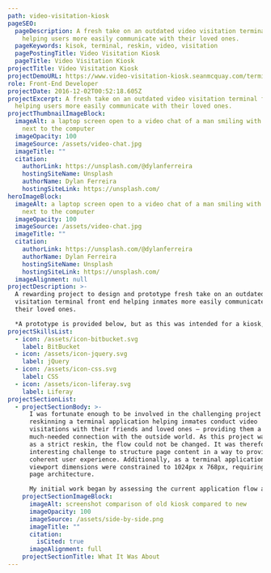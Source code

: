 ```yaml
---
path: video-visitation-kiosk
pageSEO:
  pageDescription: A fresh take on an outdated video visitation terminal front end
    helping users more easily communicate with their loved ones.
  pageKeywords: kisok, terminal, reskin, video, visitation
  pagePostingTitle: Video Visitation Kiosk
  pageTitle: Video Visitation Kiosk
projectTitle: Video Visitation Kiosk
projectDemoURL: https://www.video-visitation-kiosk.seanmcquay.com/terminal-bezel.htm
role: Front-End Developer
projectDate: 2016-12-02T00:52:18.605Z
projectExcerpt: A fresh take on an outdated video visitation terminal front end
  helping users more easily communicate with their loved ones.
projectThumbnailImageBlock:
  imageAlt: a laptop screen open to a video chat of a man smiling with a book open
    next to the computer
  imageOpacity: 100
  imageSource: /assets/video-chat.jpg
  imageTitle: ""
  citation:
    authorLink: https://unsplash.com/@dylanferreira
    hostingSiteName: Unsplash
    authorName: Dylan Ferreira
    hostingSiteLink: https://unsplash.com/
heroImageBlock:
  imageAlt: a laptop screen open to a video chat of a man smiling with a book open
    next to the computer
  imageOpacity: 100
  imageSource: /assets/video-chat.jpg
  imageTitle: ""
  citation:
    authorLink: https://unsplash.com/@dylanferreira
    authorName: Dylan Ferreira
    hostingSiteName: Unsplash
    hostingSiteLink: https://unsplash.com/
  imageAlignment: null
projectDescription: >-
  A rewarding project to design and prototype fresh take on an outdated video
  visitation terminal front end helping inmates more easily communicate with
  their loved ones.  

  *A prototype is provided below, but as this was intended for a kiosk, the viewport dimensions are fixed at 1024px x 768px and vendor prefixed and tested only in Google Chrome – the desired kiosk browser.*
projectSkillsList:
  - icon: /assets/icon-bitbucket.svg
    label: BitBucket
  - icon: /assets/icon-jquery.svg
    label: jQuery
  - icon: /assets/icon-css.svg
    label: CSS
  - icon: /assets/icon-liferay.svg
    label: Liferay
projectSectionList:
  - projectSectionBody: >-
      I was fortunate enough to be involved in the challenging project of
      reskinning a terminal application helping inmates conduct video
      visitations with their friends and loved ones – providing them a
      much-needed connection with the outside world. As this project was slated
      as a strict reskin, the flow could not be changed. It was therefore an
      interesting challenge to structure page content in a way to provide a
      coherent user experience. Additionally, as a terminal application,
      viewport dimensions were constrained to 1024px x 768px, requiring careful
      page architecture.  

      My initial work began by assessing the current application flow and understanding any concerns voiced by the users. From this data, I carefully considered the user personas interacting with such an application. I then made changes where possible. Those changes that could not be realized during this simple reskin project, yet would bring significant value, were captured in backlog user stories to ensure resources were devoted to their realization at a later point in time.
    projectSectionImageBlock:
      imageAlt: screenshot comparison of old kiosk compared to new
      imageOpacity: 100
      imageSource: /assets/side-by-side.png
      imageTitle: ""
      citation:
        isCited: true
      imageAlignment: full
    projectSectionTitle: What It Was About
---
```

